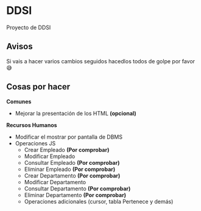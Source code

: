 # DDSI
Proyecto de DDSI

## Avisos
Si vais a hacer varios cambios seguidos hacedlos todos de golpe por favor :sweat_smile:

## Cosas por hacer
**Comunes**
  * Mejorar la presentación de los HTML __(opcional)__

**Recursos Humanos**
  * Modificar el mostrar por pantalla de DBMS
  * Operaciones JS
    * Crear Empleado __(Por comprobar)__
    * Modificar Empleado
    * Consultar Empleado __(Por comprobar)__
    * Eliminar Empleado __(Por comprobar)__  
    * Crear Departamento __(Por comprobar)__
    * Modificar Departamento
    * Consultar Departamento __(Por comprobar)__  
    * Eliminar Departamento __(Por comprobar)__  
    * Operaciones adicionales (cursor, tabla Pertenece y demás)

